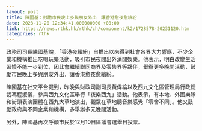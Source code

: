 ```yaml
---
layout: post
title: 陳國基：鼓勵市民晚上多與朋友外出　讓香港愈夜愈繽紛
date: 2023-11-20 12:34:41.000000000 +08:00
link: https://news.rthk.hk/rthk/ch/component/k2/1728578-20231120.htm
categories: rthk
---
```


政務司司長陳國基說，「香港夜繽紛」自推出以來得到社會各界大力響應，不少企業和機構推出吃喝玩樂活動，吸引市民夜間出外消閒娛樂。他表示，明白改變生活習慣不能一步到位，因此會繼續聯同商界及零售界等夥伴，舉辦更多晚間活動，鼓勵市民晚上多與朋友外出，讓香港愈夜愈繽紛。

陳國基在社交平台提到，昨晚與財政司副司長黃偉綸以及西九文化區管理局行政總裁馮程淑儀，參與西九文化區舉行「夜樂西九」活動。他表示，有本地、外國樂隊和街頭表演團體在西九大草地演出，觀眾在草地聽音樂感覺「零舍不同」。他又鼓勵政府與不同企業和機構，多舉辦多元晚間活動。

另外，陳國基再次呼籲市民於12月10日區議會選舉日投票。
